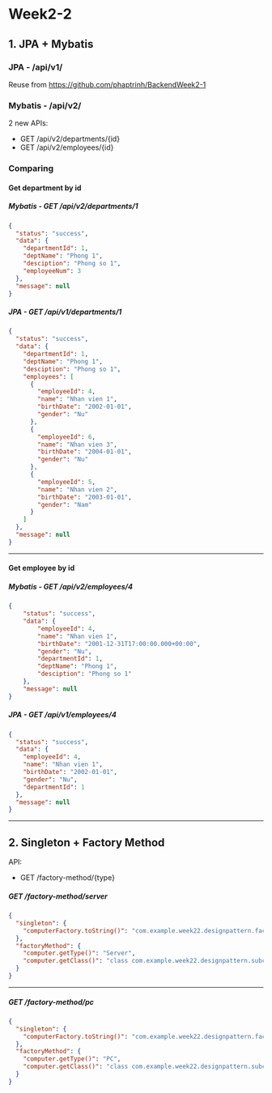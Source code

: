 # Week2-2
## 1. JPA + Mybatis
### JPA - /api/v1/ 
Reuse from https://github.com/phaptrinh/BackendWeek2-1
### Mybatis - /api/v2/
2 new APIs:
- GET /api/v2/departments/{id}
- GET /api/v2/employees/{id}
### Comparing 
#### Get department by id
##### Mybatis - GET /api/v2/departments/1
```json
{
  "status": "success",
  "data": {
    "departmentId": 1,
    "deptName": "Phong 1",
    "desciption": "Phong so 1",
    "employeeNum": 3
  },
  "message": null
}
```

##### JPA - GET /api/v1/departments/1
```json
{
  "status": "success",
  "data": {
    "departmentId": 1,
    "deptName": "Phong 1",
    "desciption": "Phong so 1",
    "employees": [
      {
        "employeeId": 4,
        "name": "Nhan vien 1",
        "birthDate": "2002-01-01",
        "gender": "Nu"
      },
      {
        "employeeId": 6,
        "name": "Nhan vien 3",
        "birthDate": "2004-01-01",
        "gender": "Nu"
      },
      {
        "employeeId": 5,
        "name": "Nhan vien 2",
        "birthDate": "2003-01-01",
        "gender": "Nam"
      }
    ]
  },
  "message": null
}
```
---
#### Get employee by id
##### Mybatis - GET /api/v2/employees/4
```json
{
    "status": "success",
    "data": {
        "employeeId": 4,
        "name": "Nhan vien 1",
        "birthDate": "2001-12-31T17:00:00.000+00:00",
        "gender": "Nu",
        "departmentId": 1,
        "deptName": "Phong 1",
        "desciption": "Phong so 1"
    },
    "message": null
}
```

##### JPA - GET /api/v1/employees/4
```json
{
  "status": "success",
  "data": {
    "employeeId": 4,
    "name": "Nhan vien 1",
    "birthDate": "2002-01-01",
    "gender": "Nu",
    "departmentId": 1
  },
  "message": null
}
```
---
## 2. Singleton + Factory Method
API:
- GET /factory-method/{type}
##### GET /factory-method/server

```json
{
  "singleton": {
    "computerFactory.toString()": "com.example.week22.designpattern.factoryclass.ComputerFactory@1da69096"
  },
  "factoryMethod": {
    "computer.getType()": "Server",
    "computer.getClass()": "class com.example.week22.designpattern.subclass.Server"
  }
}
```
---
##### GET /factory-method/pc
```json
{
  "singleton": {
    "computerFactory.toString()": "com.example.week22.designpattern.factoryclass.ComputerFactory@1da69096"
  },
  "factoryMethod": {
    "computer.getType()": "PC",
    "computer.getClass()": "class com.example.week22.designpattern.subclass.PC"
  }
}
```
